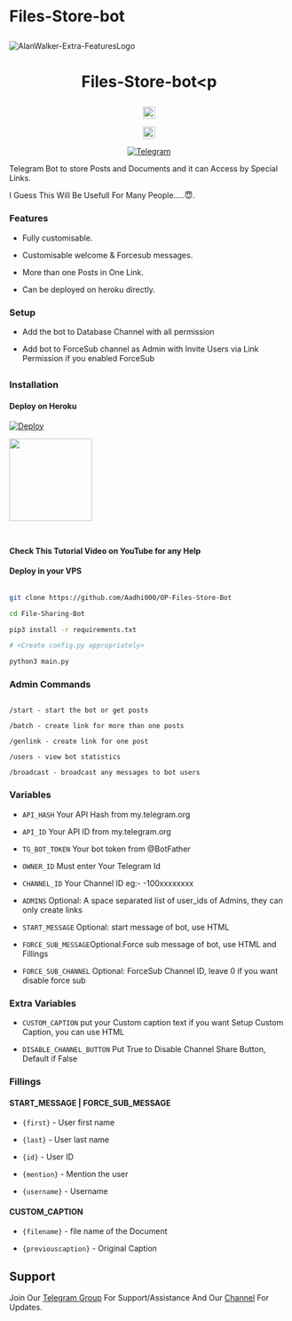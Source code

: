 # Files-Store-bot<p align="center">

  <img src="assets/logo.png" alt="AlanWalker-Extra-FeaturesLogo">

</p>

<h1 align="center">

  <b>Files-Store-bot<p</b>

</h1>

<div align="center">

<a href=https://youtu.be/kB9TkCs8cX0><img align="center" alt="YouTube" width="22px" src="https://cdn.jsdelivr.net/npm/simple-icons@v3/icons/youtube.svg" /></a>

<a href=https://www.instagram.com/_aadil_m__><img align="center" alt="Instagram" width="22px" src="https://unpkg.com/simple-icons@v6/icons/instagram.svg" /></a>

<p align="center">

<a href="https//t.me/AlanWalker_24"><img alt="Telegram" src="https://img.shields.io/badge/AlanWalker-2CA5E0?style=for-the-badge&logo=telegram&logoColor=green"/></a>

</p>

</div>

Telegram Bot to store Posts and Documents and it can Access by Special Links.

I Guess This Will Be Usefull For Many People.....😇. 

### Features

- Fully customisable.

- Customisable welcome & Forcesub messages.

- More than one Posts in One Link.

- Can be deployed on heroku directly.

### Setup

- Add the bot to Database Channel with all permission

- Add bot to ForceSub channel as Admin with Invite Users via Link Permission if you enabled ForceSub 

##

### Installation

#### Deploy on Heroku

[![Deploy](https://www.herokucdn.com/deploy/button.svg)](https://heroku.com/deploy?template=https://github.com/Aadhi000/OP-Files-Store-Bot)</br>

<a href="https://youtube.com/channel/UCf_dVNrilcT0V2R--HbYpMA">

  <img src="https://img.shields.io/badge/Subscribe-black?logo=youtube" width="149">

</a><br>

**Check This Tutorial Video on YouTube for any Help**<br>

#### Deploy in your VPS

````bash

git clone https://github.com/Aadhi000/OP-Files-Store-Bot

cd File-Sharing-Bot

pip3 install -r requirements.txt

# <Create config.py appropriately>

python3 main.py

````

### Admin Commands

```

/start - start the bot or get posts

/batch - create link for more than one posts

/genlink - create link for one post

/users - view bot statistics

/broadcast - broadcast any messages to bot users

```

### Variables

* `API_HASH` Your API Hash from my.telegram.org

* `API_ID` Your API ID from my.telegram.org

* `TG_BOT_TOKEN` Your bot token from @BotFather

* `OWNER_ID` Must enter Your Telegram Id

* `CHANNEL_ID` Your Channel ID eg:- -100xxxxxxxx

* `ADMINS` Optional: A space separated list of user_ids of Admins, they can only create links

* `START_MESSAGE` Optional: start message of bot, use HTML 

* `FORCE_SUB_MESSAGE`Optional:Force sub message of bot, use HTML and Fillings

* `FORCE_SUB_CHANNEL` Optional: ForceSub Channel ID, leave 0 if you want disable force sub

### Extra Variables

* `CUSTOM_CAPTION` put your Custom caption text if you want Setup Custom Caption, you can use HTML

* `DISABLE_CHANNEL_BUTTON` Put True to Disable Channel Share Button, Default if False

### Fillings

#### START_MESSAGE | FORCE_SUB_MESSAGE

* `{first}` - User first name

* `{last}` - User last name

* `{id}` - User ID

* `{mention}` - Mention the user

* `{username}` - Username

#### CUSTOM_CAPTION

* `{filename}` - file name of the Document

* `{previouscaption}` - Original Caption

## Support   

Join Our [Telegram Group](https://www.telegram.dog/OpusTechz) For Support/Assistance And Our [Channel](https://www.telegram.dog/OpusTechz) For Updates.   

   
